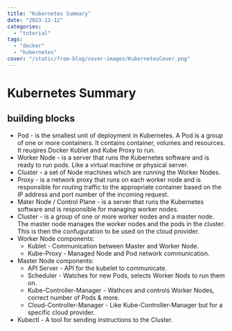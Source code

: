 ```yaml
---
title: "Kubernetes Summary"
date: "2023-12-12"
categories:
  - "tutorial"
tags: 
  - "docker"
  - "kubernetes"
cover: "/static/from-blog/cover-images/KubernetesCover.png" 
---
```



# Kubernetes Summary

## building blocks

- Pod - is the smallest unit of deployment in Kubernetes. A Pod is a group of one or more containers. It contains container, volumes and resources. It reuqires Docker Kublet and Kube Proxy to run.
- Worker Node - is a server that runs the Kubernetes software and is ready to run pods. Like a virtual machine or physical server.
- Cluster - a set of Node machines which are running the Worker Nodes.
- Proxy - is a network proxy that runs on each worker node and is responsible for routing traffic to the appropriate container based on the IP address and port number of the incoming request.
- Mater Node / Control Plane - is a server that runs the Kubernetes software and is responsible for managing worker nodes.
- Cluster - is a group of one or more worker nodes and a master node. The master node manages the worker nodes and the pods in the cluster. This is then the confuguration to be used on the cloud provider.
- Worker Node components:
  - Kublet - Communication between Master and Worker Node.
  - Kube-Proxy - Managed Node and Pod network communication.
- Master Node components:
    - API Server - API for the kubelet to communicate.
    - Scheduler - Watches for new Pods, selects Worker Nods to run them on.
    - Kube-Controller-Manager - Wathces and controls Worker Nodes, correct number of Pods & more.
    - Cloud-Controller-Manager - Like Kube-Controller-Manager but for a specific cloud provider.
- Kubectl - A tool for sending instructions to the Cluster.